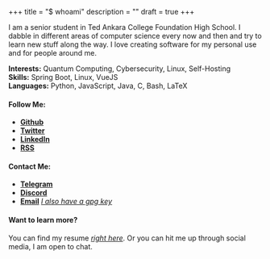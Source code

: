 +++
title = "$ whoami"
description = ""
draft = true
+++

I am a senior student in Ted Ankara College Foundation High School. I dabble in
different areas of computer science every now and then and try to learn new stuff
along the way. I love creating software for my personal use and for people around
me.

**Interests:** Quantum Computing, Cybersecurity, Linux, Self-Hosting  
**Skills:** Spring Boot, Linux, VueJS  
**Languages:** Python, JavaScript, Java, C, Bash, LaTeX  

#### Follow Me:

* [**Github**](https://github.com/theFr1nge)
* [**Twitter**](https://twitter.com/theFr1nge)
* [**LinkedIn**](https://www.linkedin.com/in/yigitcolakoglu/)
* [**RSS**](/index.xml)

#### Contact Me:

* [**Telegram**](https://t.me/thefr1nge)
* [**Discord**](https://discordapp.com/users/440823026523832322)
* [**Email**](mail:yigitcolakoglu@hotmail.com) [*I also have a gpg key*](/data/9D26FDA9E051205C4DC8422611D306C40EAEC301.asc)

#### Want to learn more?

You can find my resume [*right here*](/data/resume.pdf). Or you can hit me up through social media, I am open to chat.
